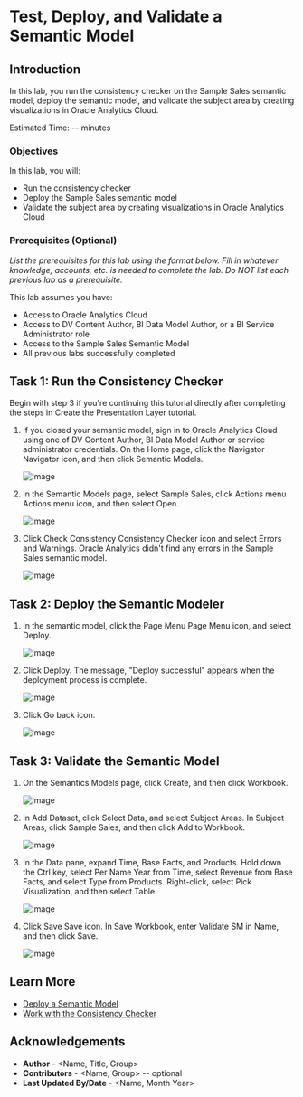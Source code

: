 # Test, Deploy, and Validate a Semantic Model

## Introduction

In this lab, you run the consistency checker on the Sample Sales semantic model, deploy the semantic model, and validate the subject area by creating visualizations in Oracle Analytics Cloud.

Estimated Time: -- minutes

### Objectives

In this lab, you will:
* Run the consistency checker
* Deploy the Sample Sales semantic model
* Validate the subject area by creating visualizations in Oracle Analytics Cloud

### Prerequisites (Optional)

*List the prerequisites for this lab using the format below. Fill in whatever knowledge, accounts, etc. is needed to complete the lab. Do NOT list each previous lab as a prerequisite.*

This lab assumes you have:
* Access to Oracle Analytics Cloud
* Access to DV Content Author, BI Data Model Author, or a BI Service Administrator role
* Access to the Sample Sales Semantic Model
* All previous labs successfully completed


## Task 1: Run the Consistency Checker

Begin with step 3 if you're continuing this tutorial directly after completing the steps in Create the Presentation Layer tutorial.

1. If you closed your semantic model, sign in to Oracle Analytics Cloud using one of DV Content Author, BI Data Model Author or service administrator credentials. On the Home page, click the Navigator Navigator icon, and then click Semantic Models.

	![Image](images/image.png)

2. In the Semantic Models page, select Sample Sales, click Actions menu Actions menu icon, and then select Open.

	![Image](images/image.png)

3. Click Check Consistency Consistency Checker icon and select Errors and Warnings. Oracle Analytics didn't find any errors in the Sample Sales semantic model.

	![Image](images/image.png)

## Task 2: Deploy the Semantic Modeler

1. In the semantic model, click the Page Menu Page Menu icon, and select Deploy.

	![Image](images/image.png)

2. Click Deploy. The message, "Deploy successful" appears when the deployment process is complete.

	![Image](images/image.png)

3. Click Go back icon.

	![Image](images/image.png)

## Task 3: Validate the Semantic Model

1. On the Semantics Models page, click Create, and then click Workbook.

	![Image](images/image.png)

2. In Add Dataset, click Select Data, and select Subject Areas. In Subject Areas, click Sample Sales, and then click Add to Workbook.

	![Image](images/image.png)

3. In the Data pane, expand Time, Base Facts, and Products. Hold down the Ctrl key, select Per Name Year from Time, select Revenue from Base Facts, and select Type from Products. Right-click, select Pick Visualization, and then select Table.

	![Image](images/image.png)

4. Click Save Save icon. In Save Workbook, enter Validate SM in Name, and then click Save.

	![Image](images/image.png)


## Learn More
* [Deploy a Semantic Model](https://docs.oracle.com/en/cloud/paas/analytics-cloud/acmdg/deploy-semantic-model.html)
* [Work with the Consistency Checker](https://docs.oracle.com/en/cloud/paas/analytics-cloud/acmdg/work-consistency-checker.html#GUID-DBBDF46F-2CB0-4EBD-BD98-0B75D9F0FD3E)

## Acknowledgements
* **Author** - <Name, Title, Group>
* **Contributors** -  <Name, Group> -- optional
* **Last Updated By/Date** - <Name, Month Year>
